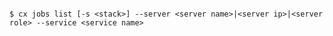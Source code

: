 <!-- layout:code post: jobs_usage -->

```

$ cx jobs list [-s <stack>] --server <server name>|<server ip>|<server role> --service <service name>

```
